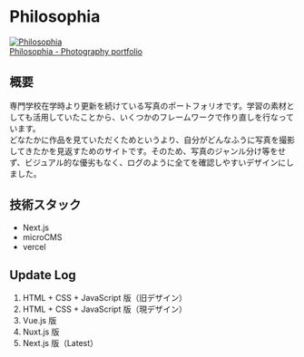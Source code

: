# Philosophia

<a href="https://philosophia000.vercel.app/" target="_blank"><img src="web-image.png" alt="Philosophia"><br>Philosophia - Photography portfolio</a>

## 概要

専門学校在学時より更新を続けている写真のポートフォリオです。学習の素材としても活用していたことから、いくつかのフレームワークで作り直しを行なっています。<br>
どなたかに作品を見ていただくためというより、自分がどんなふうに写真を撮影してきたかを見返すためのサイトです。そのため、写真のジャンル分け等をせず、ビジュアル的な優劣もなく、ログのように全てを確認しやすいデザインにしました。

## 技術スタック

- Next.js
- microCMS
- vercel

## Update Log

1. HTML + CSS + JavaScript 版（旧デザイン）
2. HTML + CSS + JavaScript 版（現デザイン）
3. Vue.js 版
4. Nuxt.js 版
5. Next.js 版（Latest）
